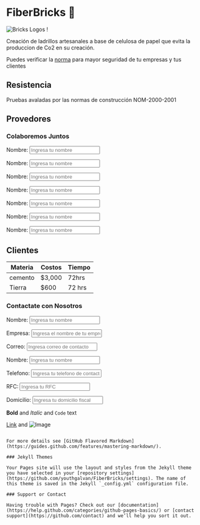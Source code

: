 # FiberBricks 📜
![Bricks Logos](/images/)
!

Creación de ladrillos artesanales a base de celulosa de papel que evita la produccion de Co2 en su creación.



Puedes verificar la  [norma](https://norma.NOM.com) para mayor seguridad de tu empresas y tus clientes

## Resistencia 
 Pruebas avaladas por las normas de construcción NOM-2000-2001 
 ## Provedores 

 
 ### Colaboremos Juntos
<label>Nombre: </label>
<input placeholder="Ingresa tu nombre"/>

<label>Nombre: </label>
<input placeholder="Ingresa tu nombre"/>

<label>Nombre: </label>
<input placeholder="Ingresa tu nombre"/>

<label>Nombre: </label>
<input placeholder="Ingresa tu nombre"/>

<label>Nombre: </label>
<input placeholder="Ingresa tu nombre"/>

<label>Nombre: </label>
<input placeholder="Ingresa tu nombre"/>

<label>Nombre: </label>
<input placeholder="Ingresa tu nombre"/>

## Clientes 


Materia | Costos | Tiempo
--------|--------|---------
cemento |  $3,000|   72hrs
Tierra  |  $600  |  72 hrs


### Contactate con  Nosotros

<label>Nombre: </label>
<input placeholder="Ingresa tu nombre"/>

<label>Empresa: </label>
<input placeholder="Ingresa el nombre de tu empresa"/>

<label>Correo: </label>
<input placeholder="Ingresa correo de contacto"/>

<label>Nombre: </label>
<input placeholder="Ingresa tu nombre"/>

<label>Telefono: </label>
<input placeholder="Ingresa tu telefono de contacto"/>

<label>RFC: </label>
<input placeholder="Ingresa tu RFC"/>

<label>Domicilio: </label>
<input placeholder="Ingresa tu domicilio fiscal"/>











**Bold** and _Italic_ and `Code` text

[Link](url) and ![Image](src)
```

For more details see [GitHub Flavored Markdown](https://guides.github.com/features/mastering-markdown/).

### Jekyll Themes

Your Pages site will use the layout and styles from the Jekyll theme you have selected in your [repository settings](https://github.com/youthgalvan/FiberBricks/settings). The name of this theme is saved in the Jekyll `_config.yml` configuration file.

### Support or Contact

Having trouble with Pages? Check out our [documentation](https://help.github.com/categories/github-pages-basics/) or [contact support](https://github.com/contact) and we’ll help you sort it out.
